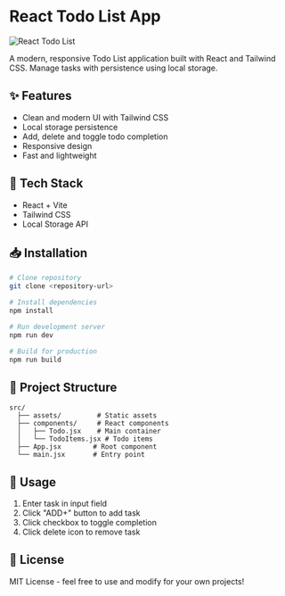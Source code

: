 # React Todo List App 

![React Todo List](./to-do-logo.png)

A modern, responsive Todo List application built with React and Tailwind CSS. Manage tasks with persistence using local storage.

## ✨ Features

- Clean and modern UI with Tailwind CSS
- Local storage persistence
- Add, delete and toggle todo completion
- Responsive design
- Fast and lightweight

## 🚀 Tech Stack

- React + Vite
- Tailwind CSS
- Local Storage API

## 📥 Installation

```bash
# Clone repository
git clone <repository-url>

# Install dependencies 
npm install

# Run development server
npm run dev

# Build for production
npm run build
```

## 🔧 Project Structure

```
src/
  ├── assets/         # Static assets
  ├── components/     # React components
  │   ├── Todo.jsx    # Main container
  │   └── TodoItems.jsx # Todo items
  ├── App.jsx        # Root component
  └── main.jsx       # Entry point
```

## 📝 Usage

1. Enter task in input field
2. Click "ADD+" button to add task
3. Click checkbox to toggle completion
4. Click delete icon to remove task

## 📄 License

MIT License - feel free to use and modify for your own projects!